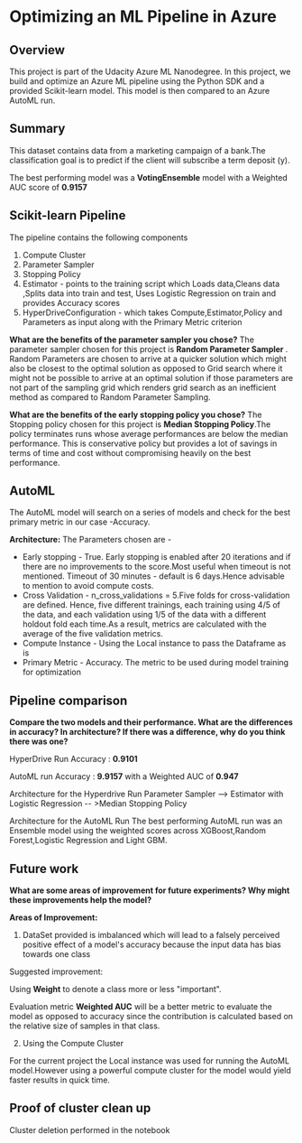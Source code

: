 # Optimizing an ML Pipeline in Azure

## Overview
This project is part of the Udacity Azure ML Nanodegree.
In this project, we build and optimize an Azure ML pipeline using the Python SDK and a provided Scikit-learn model.
This model is then compared to an Azure AutoML run.

## Summary
This dataset contains data from a marketing campaign of a bank.The classification goal is to predict if the client will subscribe a term deposit (y).

The best performing model was a **VotingEnsemble** model with a Weighted AUC score of **0.9157**

## Scikit-learn Pipeline
The pipeline contains the following components
  1. Compute Cluster
  2. Parameter Sampler
  3. Stopping Policy
  4. Estimator - points to the training script which Loads data,Cleans data ,Splits data into train and test, Uses Logistic Regression on train and provides Accuracy                 scores
  5. HyperDriveConfiguration  - which takes Compute,Estimator,Policy and Parameters as input along with the Primary Metric criterion

**What are the benefits of the parameter sampler you chose?**
The parameter sampler chosen for this project is <b> Random Parameter Sampler </b>.
Random Parameters are chosen to arrive at a quicker solution which might also be closest to the optimal solution as opposed to Grid search where it might not be possible to arrive at an optimal solution if those parameters are not part of the sampling grid which renders grid search as an inefficient method as compared to Random Parameter Sampling.

**What are the benefits of the early stopping policy you chose?**
The Stopping policy chosen for this project is **Median Stopping Policy**.The policy terminates runs whose average performances are below the median performance.
This is conservative policy but provides a lot of savings in terms of time and cost without compromising heavily on the best performance.

## AutoML
The AutoML model will search on a series of models and check for the best primary metric in our case  -Accuracy.

**Architecture:**
The Parameters chosen are  - 
* Early stopping - True. Early stopping is enabled after 20 iterations and if there are no improvements to the score.Most useful when timeout is not mentioned.
Timeout of 30 minutes - default is 6 days.Hence advisable to mention to avoid compute costs.
* Cross Validation - n_cross_validations = 5.Five folds for cross-validation are defined. Hence, five different trainings, each training using 4/5 of the data, and each validation using 1/5 of the data with a different holdout fold each time.As a result, metrics are calculated with the average of the five validation metrics.
* Compute Instance  - Using the Local instance to pass the Dataframe as is
* Primary Metric - Accuracy. The metric to be used during model training for optimization

## Pipeline comparison
**Compare the two models and their performance. What are the differences in accuracy? In architecture? If there was a difference, why do you think there was one?**

HyperDrive Run Accuracy : **0.9101** 

AutoML run Accuracy :     **9.9157** with a Weighted AUC of **0.947** 

Architecture  for the Hyperdrive Run
Parameter Sampler --> Estimator with Logistic Regression -- >Median Stopping Policy

Architecture for the AutoML Run
The best performing AutoML run was an Ensemble model using the weighted scores across XGBoost,Random Forest,Logistic Regression and Light GBM.

## Future work
**What are some areas of improvement for future experiments? Why might these improvements help the model?**

**Areas of Improvement:**
1. DataSet provided is imbalanced which will lead to a falsely perceived positive effect of a model's accuracy because the input data has bias towards one class


Suggested improvement:

Using **Weight** to denote a class more or less "important".

Evaluation metric **Weighted AUC** will be a better metric to evaluate the model as opposed to accuracy since the contribution is calculated based on the relative size of samples in that class.

  2. Using the Compute Cluster

For the current project the Local instance was used for running the AutoML model.However using a powerful compute cluster for the model would yield faster results in quick time.

## Proof of cluster clean up
Cluster deletion performed in the notebook
